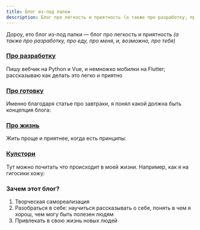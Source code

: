```yaml
---
title: Блог из-под палки
description: Блог про легкость и приятность (а также про разработку, про еду, про меня, и, возможно, про тебя)
---
```


<index-definition></index-definition>

<div class="mendel-card" >

Дороу, ето блог из-под палки — блог про легкость и приятность *(а также про разработку, про еду, про меня, и, возможно, про тебя)*

</div>

<div class="mendel-card">

### [Про разработку](/dev)

Пишу вебчик на Python и Vue, и немножко мобилки на Flutter; рассказываю как делать это легко и приятно

</div>

<div class="mendel-card">

### [Про готовку](/food)

Именно благодаря статье про завтраки, я понял какой должна быть концепция блога:



</div>

<div class="mendel-card">

### [Про жизнь](/n)

Жить проще и приятнее, когда есть принципы:




</div>

<div class="mendel-card">

### [Кулстори](/cool-story)

Тут можно почитать что происходит в моей жизни. Например, как я на гигосики хожу:



</div>

<div class="mendel-card">

### Зачем этот блог? 
 
1. Творческая самореализация
2. Разобраться в себе: научиться рассказывать о себе, понять в чем я хорош, чем могу быть полезен людям
3. Привлекать в свою жизнь новых людей
 
</div>


 
